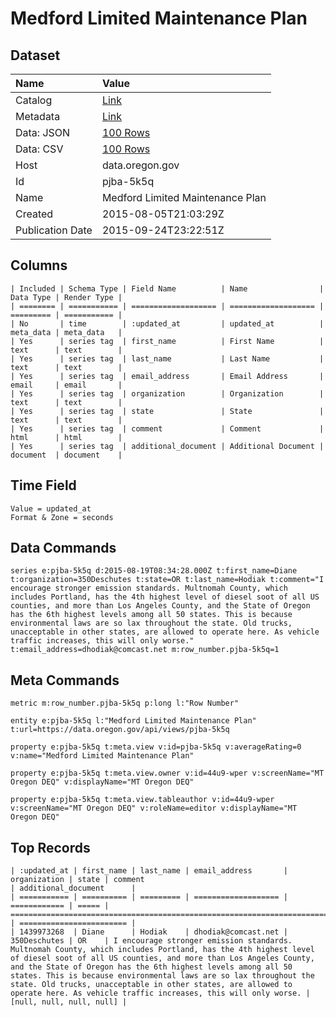 # Medford Limited Maintenance Plan

## Dataset

| Name | Value |
| :--- | :---- |
| Catalog | [Link](https://catalog.data.gov/dataset/medford-limited-maintenance-plan) |
| Metadata | [Link](https://data.oregon.gov/api/views/pjba-5k5q) |
| Data: JSON | [100 Rows](https://data.oregon.gov/api/views/pjba-5k5q/rows.json?max_rows=100) |
| Data: CSV | [100 Rows](https://data.oregon.gov/api/views/pjba-5k5q/rows.csv?max_rows=100) |
| Host | data.oregon.gov |
| Id | pjba-5k5q |
| Name | Medford Limited Maintenance Plan |
| Created | 2015-08-05T21:03:29Z |
| Publication Date | 2015-09-24T23:22:51Z |

## Columns

```ls
| Included | Schema Type | Field Name          | Name                | Data Type | Render Type |
| ======== | =========== | =================== | =================== | ========= | =========== |
| No       | time        | :updated_at         | updated_at          | meta_data | meta_data   |
| Yes      | series tag  | first_name          | First Name          | text      | text        |
| Yes      | series tag  | last_name           | Last Name           | text      | text        |
| Yes      | series tag  | email_address       | Email Address       | email     | email       |
| Yes      | series tag  | organization        | Organization        | text      | text        |
| Yes      | series tag  | state               | State               | text      | text        |
| Yes      | series tag  | comment             | Comment             | html      | html        |
| Yes      | series tag  | additional_document | Additional Document | document  | document    |
```

## Time Field

```ls
Value = updated_at
Format & Zone = seconds
```

## Data Commands

```ls
series e:pjba-5k5q d:2015-08-19T08:34:28.000Z t:first_name=Diane t:organization=350Deschutes t:state=OR t:last_name=Hodiak t:comment="I encourage stronger emission standards. Multnomah County, which includes Portland, has the 4th highest level of diesel soot of all US counties, and more than Los Angeles County, and the State of Oregon has the 6th highest levels among all 50 states. This is because environmental laws are so lax throughout the state. Old trucks, unacceptable in other states, are allowed to operate here. As vehicle traffic increases, this will only worse." t:email_address=dhodiak@comcast.net m:row_number.pjba-5k5q=1
```

## Meta Commands

```ls
metric m:row_number.pjba-5k5q p:long l:"Row Number"

entity e:pjba-5k5q l:"Medford Limited Maintenance Plan" t:url=https://data.oregon.gov/api/views/pjba-5k5q

property e:pjba-5k5q t:meta.view v:id=pjba-5k5q v:averageRating=0 v:name="Medford Limited Maintenance Plan"

property e:pjba-5k5q t:meta.view.owner v:id=44u9-wper v:screenName="MT Oregon DEQ" v:displayName="MT Oregon DEQ"

property e:pjba-5k5q t:meta.view.tableauthor v:id=44u9-wper v:screenName="MT Oregon DEQ" v:roleName=editor v:displayName="MT Oregon DEQ"
```

## Top Records

```ls
| :updated_at | first_name | last_name | email_address       | organization | state | comment                                                                                                                                                                                                                                                                                                                                                                                                                                                   | additional_document      | 
| =========== | ========== | ========= | =================== | ============ | ===== | ========================================================================================================================================================================================================================================================================================================================================================================================================================================================= | ======================== | 
| 1439973268  | Diane      | Hodiak    | dhodiak@comcast.net | 350Deschutes | OR    | I encourage stronger emission standards. Multnomah County, which includes Portland, has the 4th highest level of diesel soot of all US counties, and more than Los Angeles County, and the State of Oregon has the 6th highest levels among all 50 states. This is because environmental laws are so lax throughout the state. Old trucks, unacceptable in other states, are allowed to operate here. As vehicle traffic increases, this will only worse. | [null, null, null, null] | 
```